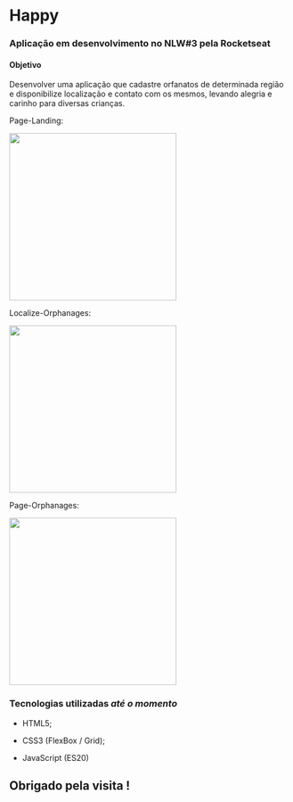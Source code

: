 # Happy



### Aplicação em desenvolvimento no NLW#3 pela Rocketseat

#### Objetivo

Desenvolver uma aplicação que cadastre orfanatos de determinada região e disponibilize localização e contato com os mesmos,
levando alegria e carinho para diversas crianças.

Page-Landing:

<img src="public/images/home-pages.gif" style="width:300px; height:300px;">


Localize-Orphanages:

<img src="public/images/Localize-orfanato.gif" style="width:300px; height:300px;">


Page-Orphanages:

<img src="public/images/Lar-meninas.gif" style="width:300px; height:300px;">





### Tecnologias utilizadas *até o momento*

- HTML5;

- CSS3 (FlexBox / Grid);

- JavaScript (ES20)



## Obrigado pela visita !
